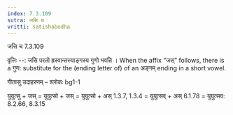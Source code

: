 ```yaml
---
index: 7.3.109
sutra: जसि च
vritti: satishabodha
---
```



 जसि च 7.3.109 


वृत्तिः --: जसि परतो ह्रस्वान्तस्याङ्गस्य गुणो भवति । When the affix “जस्” follows, there is a गुण: substitute for the (ending letter of) of an अङ्गम् ending in a short vowel. 


गीतासु उदाहरणम् – श्लोकः bg1-1 


युयुत्सु + जस् = युयुत्सो + जस् = युयुत्सो + अस् 1.3.7, 1.3.4 = युयुत्सव् + अस् 6.1.78 = युयुत्सव: 8.2.66, 8.3.15 


